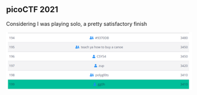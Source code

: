 ## picoCTF 2021

Considering I was playing solo, a pretty satisfactory finish

![scoreboard](./scoreboard.png)